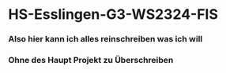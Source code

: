 # HS-Esslingen-G3-WS2324-FIS

### Also hier kann ich alles reinschreiben was ich will
### Ohne des Haupt Projekt zu Überschreiben